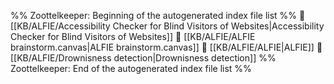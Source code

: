 %% Zoottelkeeper: Beginning of the autogenerated index file list  %%
📄 [[KB/ALFIE/Accessibility Checker for Blind Visitors of Websites|Accessibility Checker for Blind Visitors of Websites]]
📄 [[KB/ALFIE/ALFIE brainstorm.canvas|ALFIE brainstorm.canvas]]
📄 [[KB/ALFIE/ALFIE|ALFIE]]
📄 [[KB/ALFIE/Drownisness detection|Drownisness detection]]
%% Zoottelkeeper: End of the autogenerated index file list  %%

